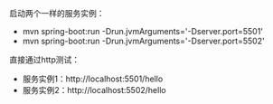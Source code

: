 启动两个一样的服务实例：
- mvn spring-boot:run -Drun.jvmArguments='-Dserver.port=5501'
- mvn spring-boot:run -Drun.jvmArguments='-Dserver.port=5502'

直接通过http测试：
- 服务实例1：http://localhost:5501/hello
- 服务实例2：http://localhost:5502/hello